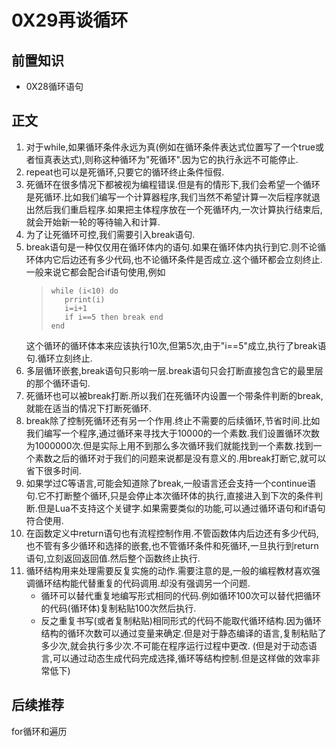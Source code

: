 # 0X29再谈循环
## 前置知识
* 0X28循环语句
## 正文
1. 对于while,如果循环条件永远为真(例如在循环条件表达式位置写了一个true或者恒真表达式),则称这种循环为"死循环".因为它的执行永远不可能停止.
2. repeat也可以是死循环,只要它的循环终止条件恒假.
3. 死循环在很多情况下都被视为编程错误.但是有的情形下,我们会希望一个循环是死循环.比如我们编写一个计算器程序,我们当然不希望计算一次后程序就退出然后我们重启程序.如果把主体程序放在一个死循环内,一次计算执行结束后,就会开始新一轮的等待输入和计算.
4. 为了让死循环可控,我们需要引入break语句.
5. break语句是一种仅仅用在循环体内的语句.如果在循环体内执行到它.则不论循环体内它后边还有多少代码,也不论循环条件是否成立.这个循环都会立刻终止.一般来说它都会配合if语句使用,例如
    >```
    >while (i<10) do 
    >    prrint(i)
    >    i=i+1
    >    if i==5 then break end
    >end
    >```
    这个循环的循环体本来应该执行10次,但第5次,由于"i==5"成立,执行了break语句.循环立刻终止.
6. 多层循环嵌套,break语句只影响一层.break语句只会打断直接包含它的最里层的那个循环语句.
7. 死循环也可以被break打断.所以我们在死循环内设置一个带条件判断的break,就能在适当的情况下打断死循环.
8. break除了控制死循环还有另一个作用.终止不需要的后续循环,节省时间.比如我们编写一个程序,通过循环来寻找大于10000的一个素数.我们设置循环次数为1000000次.但是实际上用不到那么多次循环我们就能找到一个素数.找到一个素数之后的循环对于我们的问题来说都是没有意义的.用break打断它,就可以省下很多时间.
9. 如果学过C等语言,可能会知道除了break,一般语言还会支持一个continue语句.它不打断整个循环,只是会停止本次循环体的执行,直接进入到下次的条件判断.但是Lua不支持这个关键字.如果需要类似的功能,可以通过循环语句和if语句符合使用.
10. 在函数定义中return语句也有流程控制作用.不管函数体内后边还有多少代码,也不管有多少循环和选择的嵌套,也不管循环条件和死循环,一旦执行到return语句,立刻返回返回值.然后整个函数终止执行.
11. 循环结构用来处理需要反复实施的动作.需要注意的是,一般的编程教材喜欢强调循环结构能代替重复的代码调用.却没有强调另一个问题.
    *  循环可以替代重复地编写形式相同的代码.例如循环100次可以替代把循环的代码(循环体)复制粘贴100次然后执行.
    * 反之重复书写(或者复制粘贴)相同形式的代码不能取代循环结构.因为循环结构的循环次数可以通过变量来确定.但是对于静态编译的语言,复制粘贴了多少次,就会执行多少次.不可能在程序运行过程中更改. (但是对于动态语言,可以通过动态生成代码完成选择,循环等结构控制.但是这样做的效率非常低下)
## 后续推荐


for循环和遍历